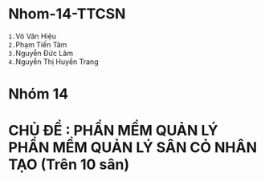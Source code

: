 # Nhom-14-TTCSN
`1.`Võ Văn Hiệu  <br>
`2.`Phạm Tiến Tâm <br>
`3.`Nguyễn Đức Lâm <br>
`4.`Nguyễn Thị Huyền Trang <br>

# Nhóm 14
# CHỦ ĐỀ : PHẦN MỀM QUẢN LÝ PHẦN MỀM QUẢN LÝ SÂN CỎ NHÂN TẠO (Trên 10 sân)
